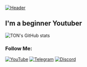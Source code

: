 [![Header](https://github.com/TONLINKER/tonlinker/blob/main/header.png)](https://www.youtube.com/channel/UC0tpKn9UYKbfV44vKlnK5Rw)

## I'm a beginner Youtuber

![TON's GitHub stats](https://github-readme-stats.vercel.app/api?username=tonlinker&theme=github_dark&show_icons=true)

### Follow Me:
[![YouTube](https://img.shields.io/badge/-YouTube-090909?style=for-the-badge&logo=YouTube&logoColor=FF0000)](https://www.youtube.com/channel/UCVRkvyetzaeZXoQ9De4C3Xw)
[![Telegram](https://img.shields.io/badge/-Telegram-090909?style=for-the-badge&logo=telegram&logoColor=27A0D9)](https://t.me/ton_linker)
[![Discord](https://img.shields.io/badge/-Discord-090909?style=for-the-badge&logo=discord&logoColor=B4068E)](https://discord.gg/yRjt9CdPuG)

